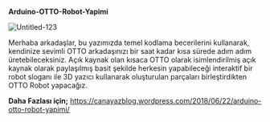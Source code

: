  **Arduino-OTTO-Robot-Yapimi**
 
 ![Untitled-123](https://user-images.githubusercontent.com/43604670/57983936-86967580-7a5f-11e9-9342-6314ed4c3f3d.jpg)

Merhaba arkadaşlar, bu yazımızda temel kodlama becerilerini kullanarak, kendinize sevimli OTTO arkadaşınızı bir saat kadar kısa sürede adım adım üretebileceksiniz. Açık kaynak olan kısaca OTTO olarak isimlendirilmiş açık kaynak olarak paylaşılmış basit şekilde herkesin yapabileceği interaktif bir robot sloganı ile 3D yazıcı kullanarak oluşturulan parçaları birleştirdikten OTTO Robot yapacağız.


**Daha Fazlası için;**
https://canayazblog.wordpress.com/2018/06/22/arduino-otto-robot-yapimi/
